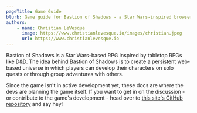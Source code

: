 ```yaml
---
pageTitle: Game Guide
blurb: Game guide for Bastion of Shadows - a Star Wars-inspired browser game
authors:
    - name: Christian LeVesque
      image: https://www.christianlevesque.io/images/christian.jpeg
      url: https://www.christianlevesque.io
---
```


Bastion of Shadows is a Star Wars-based RPG inspired by tabletop RPGs like D&D. The idea behind Bastion of Shadows is to create a persistent web-based universe in which players can develop their characters on solo quests or through group adventures with others.

Since the game isn't in active development yet, these docs are where the devs are planning the game itself. If you want to get in on the discussion - or contribute to the game's development - head over to [this site's GitHub repository](https://github.com/bastion-of-shadows/docs) and say hey!